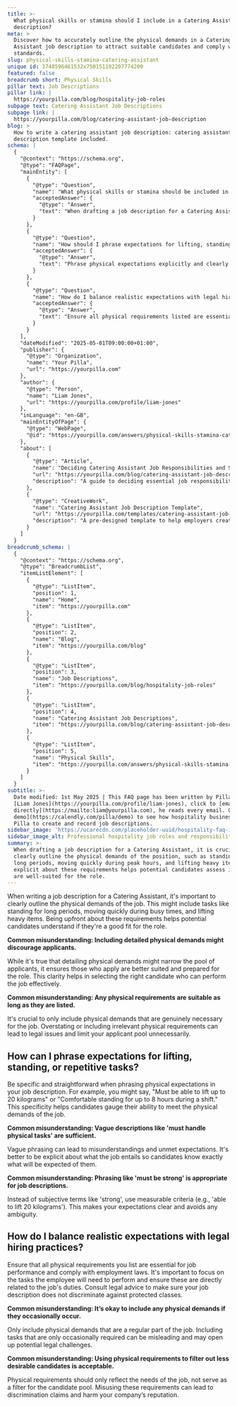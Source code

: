 ```yaml
---
title: >-
  What physical skills or stamina should I include in a Catering Assistant job
  description?
meta: >
  Discover how to accurately outline the physical demands in a Catering
  Assistant job description to attract suitable candidates and comply with legal
  standards.
slug: physical-skills-stamina-catering-assistant
unique id: 1748596461532x750151192207774200
featured: false
breadcrumb short: Physical Skills
pillar text: Job Descriptions
pillar link: |
  https://yourpilla.com/blog/hospitality-job-roles
subpage text: Catering Assistant Job Descriptions
subpage link: |
  https://yourpilla.com/blog/catering-assistant-job-description
blog: >
  How to write a catering assistant job description: catering assistant job
  description template included.
schema: |
  {
    "@context": "https://schema.org",
    "@type": "FAQPage",
    "mainEntity": [
      {
        "@type": "Question",
        "name": "What physical skills or stamina should be included in a Catering Assistant job description?",
        "acceptedAnswer": {
          "@type": "Answer",
          "text": "When drafting a job description for a Catering Assistant, it is crucial to clearly outline the physical demands of the position, such as standing for long periods, moving quickly during peak hours, and lifting heavy items. Being explicit about these requirements helps potential candidates assess if they are well-suited for the role."
        }
      },
      {
        "@type": "Question",
        "name": "How should I phrase expectations for lifting, standing, or repetitive tasks in a job description?",
        "acceptedAnswer": {
          "@type": "Answer",
          "text": "Phrase physical expectations explicitly and clearly in your job description. For instance, state 'Must be able to lift up to 20 kilograms' or 'Comfortable standing for up to 8 hours during a shift.' Specificity helps candidates understand the job's physical demands clearly."
        }
      },
      {
        "@type": "Question",
        "name": "How do I balance realistic expectations with legal hiring practices in a job description?",
        "acceptedAnswer": {
          "@type": "Answer",
          "text": "Ensure all physical requirements listed are essential for performing the job and comply with employment laws. Focus on the tasks required by the job and consult legal advice to ensure the job description does not discriminate against any protected classes."
        }
      }
    ],
    "dateModified": "2025-05-01T09:00:00+01:00",
    "publisher": {
      "@type": "Organization",
      "name": "Your Pilla",
      "url": "https://yourpilla.com"
    },
    "author": {
      "@type": "Person",
      "name": "Liam Jones",
      "url": "https://yourpilla.com/profile/liam-jones"
    },
    "inLanguage": "en-GB",
    "mainEntityOfPage": {
      "@type": "WebPage",
      "@id": "https://yourpilla.com/answers/physical-skills-stamina-catering-assistant"
    },
    "about": [
      {
        "@type": "Article",
        "name": "Deciding Catering Assistant Job Responsibilities and Skills",
        "url": "https://yourpilla.com/blog/catering-assistant-job-description",
        "description": "A guide to deciding essential job responsibilities and skills needed for a catering assistant."
      },
      {
        "@type": "CreativeWork",
        "name": "Catering Assistant Job Description Template",
        "url": "https://yourpilla.com/templates/catering-assistant-job-description",
        "description": "A pre-designed template to help employers create effective job descriptions for catering assistant roles."
      }
    ]
  }
breadcrumb_schema: |
  {
    "@context": "https://schema.org",
    "@type": "BreadcrumbList",
    "itemListElement": [
      {
        "@type": "ListItem",
        "position": 1,
        "name": "Home",
        "item": "https://yourpilla.com"
      },
      {
        "@type": "ListItem",
        "position": 2,
        "name": "Blog",
        "item": "https://yourpilla.com/blog"
      },
      {
        "@type": "ListItem",
        "position": 3,
        "name": "Job Descriptions",
        "item": "https://yourpilla.com/blog/hospitality-job-roles"
      },
      {
        "@type": "ListItem",
        "position": 4,
        "name": "Catering Assistant Job Descriptions",
        "item": "https://yourpilla.com/blog/catering-assistant-job-description"
      },
      {
        "@type": "ListItem",
        "position": 5,
        "name": "Physical Skills",
        "item": "https://yourpilla.com/answers/physical-skills-stamina-catering-assistant"
      }
    ]
  }
subtitle: >-
  Date modified: 1st May 2025 | This FAQ page has been written by Pilla Founder,
  [Liam Jones](https://yourpilla.com/profile/liam-jones), click to [email Liam
  directly](https://mailto:liam@yourpilla.com), he reads every email. Or [book a
  demo](https://calendly.com/pilla/demo) to see how hospitality businesses use
  Pilla to create and record job descriptions.
sidebar_image: 'https://ucarecdn.com/placeholder-uuid/hospitality-faq-image.jpg'
sidebar_image_alt: Professional hospitality job roles and responsibilities
summary: >-
  When drafting a job description for a Catering Assistant, it is crucial to
  clearly outline the physical demands of the position, such as standing for
  long periods, moving quickly during peak hours, and lifting heavy items. Being
  explicit about these requirements helps potential candidates assess if they
  are well-suited for the role.
---
```

When writing a job description for a Catering Assistant, it's important to clearly outline the physical demands of the job. This might include tasks like standing for long periods, moving quickly during busy times, and lifting heavy items. Being upfront about these requirements helps potential candidates understand if they're a good fit for the role.

**Common misunderstanding: Including detailed physical demands might discourage applicants.**

While it's true that detailing physical demands might narrow the pool of applicants, it ensures those who apply are better suited and prepared for the role. This clarity helps in selecting the right candidate who can perform the job effectively.

**Common misunderstanding: Any physical requirements are suitable as long as they are listed.**

It's crucial to only include physical demands that are genuinely necessary for the job. Overstating or including irrelevant physical requirements can lead to legal issues and limit your applicant pool unnecessarily.

## How can I phrase expectations for lifting, standing, or repetitive tasks?

Be specific and straightforward when phrasing physical expectations in your job description. For example, you might say, "Must be able to lift up to 20 kilograms" or "Comfortable standing for up to 8 hours during a shift." This specificity helps candidates gauge their ability to meet the physical demands of the job.

**Common misunderstanding: Vague descriptions like 'must handle physical tasks' are sufficient.**

Vague phrasing can lead to misunderstandings and unmet expectations. It's better to be explicit about what the job entails so candidates know exactly what will be expected of them.

**Common misunderstanding: Phrasing like 'must be strong' is appropriate for job descriptions.**

Instead of subjective terms like 'strong', use measurable criteria (e.g., 'able to lift 20 kilograms'). This makes your expectations clear and avoids any ambiguity.

## How do I balance realistic expectations with legal hiring practices?

Ensure that all physical requirements you list are essential for job performance and comply with employment laws. It's important to focus on the tasks the employee will need to perform and ensure these are directly related to the job's duties. Consult legal advice to make sure your job description does not discriminate against protected classes.

**Common misunderstanding: It’s okay to include any physical demands if they occasionally occur.**

Only include physical demands that are a regular part of the job. Including tasks that are only occasionally required can be misleading and may open up potential legal challenges.

**Common misunderstanding: Using physical requirements to filter out less desirable candidates is acceptable.**

Physical requirements should only reflect the needs of the job, not serve as a filter for the candidate pool. Misusing these requirements can lead to discrimination claims and harm your company’s reputation.
